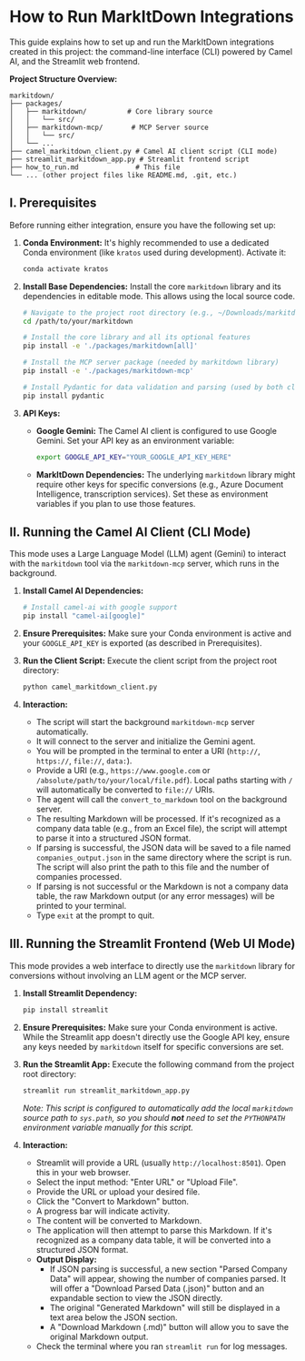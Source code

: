 # How to Run MarkItDown Integrations

This guide explains how to set up and run the MarkItDown integrations created in this project: the command-line interface (CLI) powered by Camel AI, and the Streamlit web frontend.

**Project Structure Overview:**

```
markitdown/
├── packages/
│   ├── markitdown/          # Core library source
│   │   └── src/
│   ├── markitdown-mcp/       # MCP Server source
│   │   └── src/
│   └── ...
├── camel_markitdown_client.py # Camel AI client script (CLI mode)
├── streamlit_markitdown_app.py # Streamlit frontend script
├── how_to_run.md              # This file
└── ... (other project files like README.md, .git, etc.)
```

## I. Prerequisites

Before running either integration, ensure you have the following set up:

1.  **Conda Environment:** It's highly recommended to use a dedicated Conda environment (like `kratos` used during development). Activate it:
    ```bash
    conda activate kratos
    ```

2.  **Install Base Dependencies:** Install the core `markitdown` library and its dependencies in editable mode. This allows using the local source code.
    ```bash
    # Navigate to the project root directory (e.g., ~/Downloads/markitdown/)
    cd /path/to/your/markitdown

    # Install the core library and all its optional features
    pip install -e './packages/markitdown[all]'

    # Install the MCP server package (needed by markitdown library)
    pip install -e './packages/markitdown-mcp'

    # Install Pydantic for data validation and parsing (used by both client and Streamlit app)
    pip install pydantic
    ```

3.  **API Keys:**
    *   **Google Gemini:** The Camel AI client is configured to use Google Gemini. Set your API key as an environment variable:
        ```bash
        export GOOGLE_API_KEY="YOUR_GOOGLE_API_KEY_HERE"
        ```
    *   **MarkItDown Dependencies:** The underlying `markitdown` library might require other keys for specific conversions (e.g., Azure Document Intelligence, transcription services). Set these as environment variables if you plan to use those features.

## II. Running the Camel AI Client (CLI Mode)

This mode uses a Large Language Model (LLM) agent (Gemini) to interact with the `markitdown` tool via the `markitdown-mcp` server, which runs in the background.

1.  **Install Camel AI Dependencies:**
    ```bash
    # Install camel-ai with google support
    pip install "camel-ai[google]"
    ```

2.  **Ensure Prerequisites:** Make sure your Conda environment is active and your `GOOGLE_API_KEY` is exported (as described in Prerequisites).

3.  **Run the Client Script:** Execute the client script from the project root directory:
    ```bash
    python camel_markitdown_client.py
    ```

4.  **Interaction:**
    *   The script will start the background `markitdown-mcp` server automatically.
    *   It will connect to the server and initialize the Gemini agent.
    *   You will be prompted in the terminal to enter a URI (`http://`, `https://`, `file://`, `data:`).
    *   Provide a URI (e.g., `https://www.google.com` or `/absolute/path/to/your/local/file.pdf`). Local paths starting with `/` will automatically be converted to `file://` URIs.
    *   The agent will call the `convert_to_markdown` tool on the background server.
    *   The resulting Markdown will be processed. If it's recognized as a company data table (e.g., from an Excel file), the script will attempt to parse it into a structured JSON format.
    *   If parsing is successful, the JSON data will be saved to a file named `companies_output.json` in the same directory where the script is run. The script will also print the path to this file and the number of companies processed.
    *   If parsing is not successful or the Markdown is not a company data table, the raw Markdown output (or any error messages) will be printed to your terminal.
    *   Type `exit` at the prompt to quit.

## III. Running the Streamlit Frontend (Web UI Mode)

This mode provides a web interface to directly use the `markitdown` library for conversions without involving an LLM agent or the MCP server.

1.  **Install Streamlit Dependency:**
    ```bash
    pip install streamlit
    ```

2.  **Ensure Prerequisites:** Make sure your Conda environment is active. While the Streamlit app doesn't directly use the Google API key, ensure any keys needed by `markitdown` itself for specific conversions are set.

3.  **Run the Streamlit App:** Execute the following command from the project root directory:
    ```bash
    streamlit run streamlit_markitdown_app.py
    ```
    *Note: This script is configured to automatically add the local `markitdown` source path to `sys.path`, so you should **not** need to set the `PYTHONPATH` environment variable manually for this script.* 

4.  **Interaction:**
    *   Streamlit will provide a URL (usually `http://localhost:8501`). Open this in your web browser.
    *   Select the input method: "Enter URL" or "Upload File".
    *   Provide the URL or upload your desired file.
    *   Click the "Convert to Markdown" button.
    *   A progress bar will indicate activity.
    *   The content will be converted to Markdown.
    *   The application will then attempt to parse this Markdown. If it's recognized as a company data table, it will be converted into a structured JSON format.
    *   **Output Display:**
        *   If JSON parsing is successful, a new section "Parsed Company Data" will appear, showing the number of companies parsed. It will offer a "Download Parsed Data (.json)" button and an expandable section to view the JSON directly.
        *   The original "Generated Markdown" will still be displayed in a text area below the JSON section.
        *   A "Download Markdown (.md)" button will allow you to save the original Markdown output.
    *   Check the terminal where you ran `streamlit run` for log messages. 